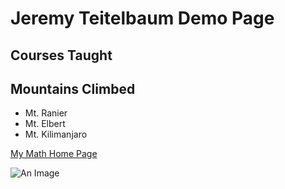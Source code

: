 # Jeremy Teitelbaum Demo Page

## Courses Taught

## Mountains Climbed

- Mt. Ranier
- Mt. Elbert
- Mt. Kilimanjaro

[My Math Home Page](https://teitelbaum.math.uconn.edu)

![An Image](./Dec-10%4021.25.46.png)
